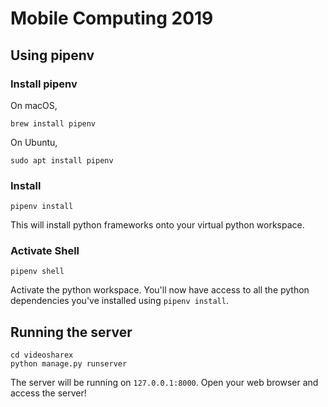 Mobile Computing 2019
===

## Using pipenv 

### Install pipenv
On macOS,
```
brew install pipenv
```

On Ubuntu,
```
sudo apt install pipenv
```

### Install
```
pipenv install
```

This will install python frameworks onto your virtual python workspace.

### Activate Shell
```
pipenv shell
```
Activate the python workspace. You'll now have access to all the python dependencies you've installed using `pipenv install`.

## Running the server
```
cd videosharex
python manage.py runserver
```

The server will be running on `127.0.0.1:8000`. Open your web browser and access the server!
